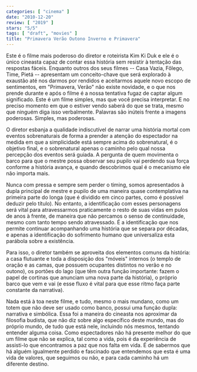 ```yaml
---
categories: [ "cinema" ]
date: "2010-12-20"
review: [ "2019" ]
stars: "5/5"
tags: [ "draft", "movies" ]
title: "Primavera Verão Outono Inverno e Primavera"
---
```

Este é o filme mais poderoso do diretor e roteirista Kim Ki Duk e
ele é o único cineasta capaz de contar essa história sem resistir à
tentação das respostas fáceis. Enquanto outros dos seus filmes -- Casa
Vazia, Fôlego, Time, Pietá -- apresentam um conceito-chave que será
explorado à exaustão até nos darmos por rendidos e aceitarmos aquele
novo escopo de sentimentos, em "Primavera, Verão" não existe novidade,
e o que nos prende durante e após o filme é a nossa tentativa fugaz
de captar algum significado. Este é um filme simples, mas que você
precisa interpretar. E no preciso momento em que o estiver vendo saberá
do que se trata, mesmo que ninguém diga isso verbalmente. Palavras são
inúteis frente a imagens poderosas. Simples, mas poderosas.

O diretor esbanja a qualidade indiscutível de narrar uma história mortal
com eventos sobrenaturais de forma a prender a atenção do espectador
na medida em que a simplicidade está sempre acima do sobrenatural,
é o objetivo final, e o sobrenatural apenas o caminho pelo qual nossa
percepção dos eventos será guiada. A pergunta de quem movimenta o
barco para que o mestre possa observar seu pupilo vai perdendo sua força
conforme a história avança, e quando descobrimos qual é o mecanismo
ele não importa mais.

Nunca com pressa e sempre sem perder o timing, somos apresentados à
dupla principal de mestre e pupilo de uma maneira quase contemplativa
na primeira parte do longa (que é dividido em cinco partes, como é
possível deduzir pelo título). No entanto, a identificação com
esses personagens será vital para atravessarmos praticamente o resto
de suas vidas em pulos de anos à frente, de maneira que não percamos
o senso de continuidade, mesmo com tanto tempo sendo atravessado. É a
identificação que nos permite continuar acompanhando uma história que
se separa por décadas, e apenas a identificação do sofrimento humano
que universaliza esta parábola sobre a existência.

Para isso, o diretor também se aproveita dos elementos comuns da
história: a casa flutuante e toda a disposição dos "móveis" internos
(o templo de oração e as camas, que possuem ocupantes distintos
no verão e no outono), os portões do lago (que têm outra função
importante: fazem o papel de cortinas que anunciam uma nova parte da
história), o próprio barco que vem e vai (e esse fluxo é vital para
que esse ritmo faça parte constante da narrativa).

Nada está à toa neste filme, e tudo, mesmo o mais mundano, como um
totem que não deve ser usado como banco, possui uma função dupla:
narrativa e simbólica. Essa foi a maneira do cineasta nos aproximar
da filosofia budista, que não diz sobre algo específico deste mundo,
mas do próprio mundo, de tudo que está nele, incluindo nós mesmos,
tentando entender alguma coisa. Como espectadores não há presente
melhor do que um filme que não se explica, tal como a vida, pois é
da experiência de assisti-lo que encontramos a paz que nos falta em
vida. É de sabermos que há alguém igualmente perdido e fascinado
que entendemos que esta é uma vida de valores, que seguimos ou não,
e para cada caminho há um diferente destino.

